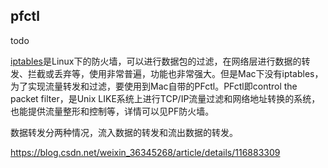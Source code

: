 ## pfctl

todo

[iptables](https://so.csdn.net/so/search?q=iptables&spm=1001.2101.3001.7020)是Linux下的防火墙，可以进行数据包的过滤，在网络层进行数据的转发、拦截或丢弃等，使用非常普遍，功能也非常强大。但是Mac下没有iptables，为了实现流量转发和过滤，要使用到Mac自带的PFctl。PFctl即control the packet filter，是Unix LIKE系统上进行TCP/IP流量过滤和网络地址转换的系统，也能提供流量整形和控制等，详情可以见PF防火墙。

 数据转发分两种情况，流入数据的转发和流出数据的转发。

https://blog.csdn.net/weixin_36345268/article/details/116883309